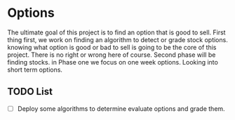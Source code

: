 # Options
The ultimate goal of this project is to find an option that is good to sell. First thing first, we work on finding an algorithm to detect or grade stock options. knowing what option is good or bad to sell is going to be the core of this project. There is no right or wrong here of course. Second phase will be finding stocks.
in Phase one we focus on one week options. Looking into short term options.

## TODO List
- [ ] Deploy some algorithms to determine evaluate options and grade them.
